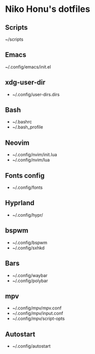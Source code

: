 # Niko Honu's dotfiles

## Scripts

~/scripts

## Emacs

~/.config/emacs/init.el

## xdg-user-dir

- ~/.config/user-dirs.dirs

## Bash

- ~/.bashrc
- ~/.bash_profile

## Neovim

- ~/.config/nvim/init.lua
- ~/.config/nvim/lua

## Fonts config

- ~/.config/fonts

## Hyprland

- ~/.config/hypr/

## bspwm

- ~/.config/bspwm
- ~/.config/sxhkd

## Bars

- ~/.config/waybar
- ~/.config/polybar

## mpv

- ~/.config/mpv/mpv.conf
- ~/.config/mpv/input.conf
- ~/.config/mpv/script-opts

## Autostart

- ~/.config/autostart
